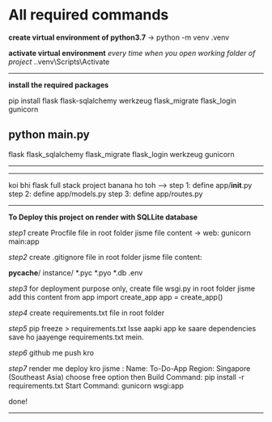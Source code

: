 # All required commands

**create virtual environment of python3.7** ->
python -m venv .venv   

**activate virtual environment** *every time when you open working folder of project*
.\.venv\Scripts\Activate

---------------------------------------------------------------
**install the required packages**

pip install flask flask-sqlalchemy werkzeug flask_migrate flask_login gunicorn

 python main.py
---------------------
flask
flask_sqlalchemy
flask_migrate
flask_login
werkzeug
gunicorn

-----------------------

-------------------------------------------------------------
koi bhi flask full stack project banana ho toh -->
step 1: define app/__init__.py
step 2: define app/models.py
step 3: define app/routes.py


------------------------------------
**To Deploy this project on render with SQLLite database**

*step1*
create Procfile file in root folder
jisme file content -> web: gunicorn main:app

*step2*
create .gitignore file in root folder
jisme file content:

__pycache__/
instance/
*.pyc
*.pyo
*.db
.env

*step3*
for deployment purpose only, create file wsgi.py in root folder
jisme add this content 
from app import create_app
app = create_app()

*step4*
create requirements.txt file in root folder

*step5*
pip freeze > requirements.txt
Isse aapki app ke saare dependencies save ho jaayenge requirements.txt mein.

*step6*
github me push kro

*step7*
render me deploy kro
jisme :
Name: To-Do-App
Region: Singapore (Southeast Asia)
choose free option then
Build Command: pip install -r requirements.txt
Start Command: gunicorn wsgi:app

done!

------------------------------------------------------------
